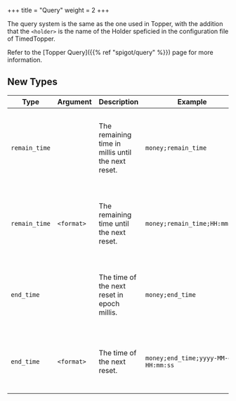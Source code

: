 +++
title = "Query"
weight = 2
+++

The query system is the same as the one used in Topper, with the addition that the `<holder>` is the name of the Holder speficied in the configuration file of TimedTopper.

Refer to the [Topper Query]({{% ref "spigot/query" %}}) page for more information.

## New Types

| Type | Argument | Description | Example | Explanation |
| --- | --- | --- | --- | --- |
| `remain_time` | | The remaining time in millis until the next reset. | `money;remain_time` | Retrieve the remaining time in millis until the next reset of the Holder named `money` |
| `remain_time` | `<format>` | The remaining time until the next reset. | `money;remain_time;HH:mm:ss` | Retrieve the remaining time until the next reset of the Holder named `money` |
| `end_time` | | The time of the next reset in epoch millis. | `money;end_time` | Retrieve the time of the next reset in epoch millis of the Holder named `money` |
| `end_time` | `<format>` | The time of the next reset. | `money;end_time;yyyy-MM-dd HH:mm:ss` | Retrieve the time of the next reset of the Holder named `money` |
